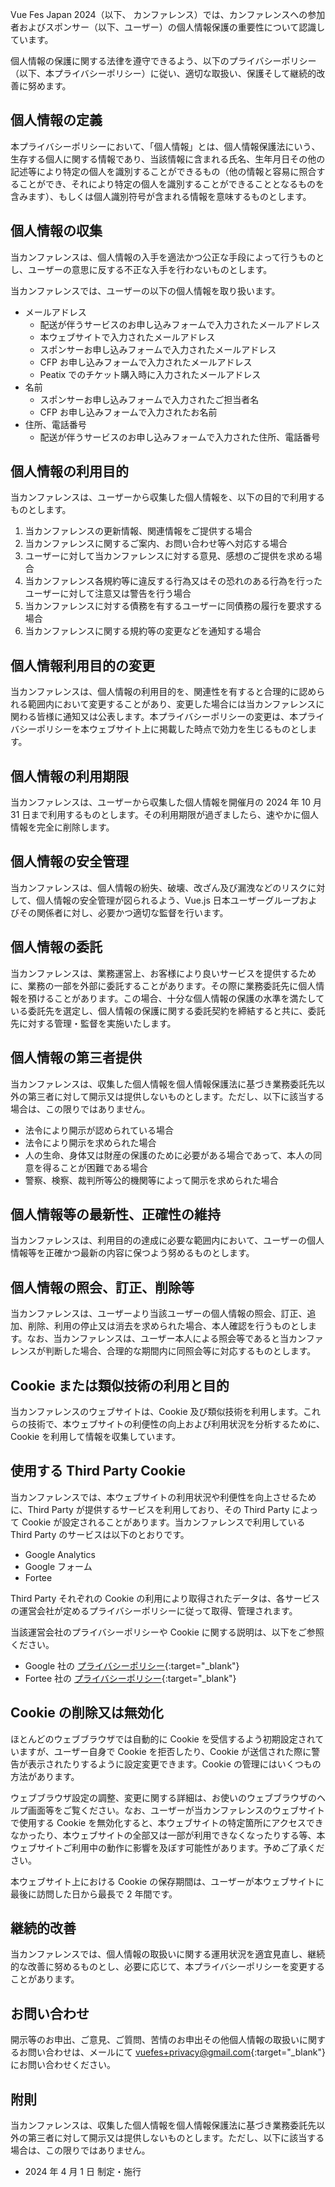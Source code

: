 Vue Fes Japan 2024（以下、 カンファレンス）では、カンファレンスへの参加者およびスポンサー（以下、ユーザー）の個人情報保護の重要性について認識しています。

個人情報の保護に関する法律を遵守できるよう、以下のプライバシーポリシー（以下、本プライバシーポリシー）に従い、適切な取扱い、保護そして継続的改善に努めます。

## 個人情報の定義

本プライバシーポリシーにおいて、「個人情報」とは、個人情報保護法にいう、生存する個人に関する情報であり、当該情報に含まれる氏名、生年月日その他の記述等により特定の個人を識別することができるもの（他の情報と容易に照合することができ、それにより特定の個人を識別することができることとなるものを含みます）、もしくは個人識別符号が含まれる情報を意味するものとします。

## 個人情報の収集

当カンファレンスは、個人情報の入手を適法かつ公正な手段によって行うものとし、ユーザーの意思に反する不正な入手を行わないものとします。

当カンファレンスでは、ユーザーの以下の個人情報を取り扱います。

- メールアドレス
  - 配送が伴うサービスのお申し込みフォームで入力されたメールアドレス
  - 本ウェブサイトで入力されたメールアドレス
  - スポンサーお申し込みフォームで入力されたメールアドレス
  - CFP お申し込みフォームで入力されたメールアドレス  
  - Peatix でのチケット購入時に入力されたメールアドレス
- 名前
  - スポンサーお申し込みフォームで入力されたご担当者名
  - CFP お申し込みフォームで入力されたお名前
- 住所、電話番号
  - 配送が伴うサービスのお申し込みフォームで入力された住所、電話番号

## 個人情報の利用目的

当カンファレンスは、ユーザーから収集した個人情報を、以下の目的で利用するものとします。

1. 当カンファレンスの更新情報、関連情報をご提供する場合
1. 当カンファレンスに関するご案内、お問い合わせ等へ対応する場合
1. ユーザーに対して当カンファレンスに対する意見、感想のご提供を求める場合
1. 当カンファレンス各規約等に違反する行為又はその恐れのある行為を行ったユーザーに対して注意又は警告を行う場合
1. 当カンファレンスに対する債務を有するユーザーに同債務の履行を要求する場合
1. 当カンファレンスに関する規約等の変更などを通知する場合

## 個人情報利用目的の変更

当カンファレンスは、個人情報の利用目的を、関連性を有すると合理的に認められる範囲内において変更することがあり、変更した場合には当カンファレンスに関わる皆様に通知又は公表します。本プライバシーポリシーの変更は、本プライバシーポリシーを本ウェブサイト上に掲載した時点で効力を生じるものとします。

## 個人情報の利用期限

当カンファレンスは、ユーザーから収集した個人情報を開催月の 2024 年 10 月 31 日まで利用するものとします。その利用期限が過ぎましたら、速やかに個人情報を完全に削除します。

## 個人情報の安全管理

当カンファレンスは、個人情報の紛失、破壊、改ざん及び漏洩などのリスクに対して、個人情報の安全管理が図られるよう、Vue.js 日本ユーザーグループおよびその関係者に対し、必要かつ適切な監督を行います。

## 個人情報の委託

当カンファレンスは、業務運営上、お客様により良いサービスを提供するために、業務の一部を外部に委託することがあります。その際に業務委託先に個人情報を預けることがあります。この場合、十分な個人情報の保護の水準を満たしている委託先を選定し、個人情報の保護に関する委託契約を締結すると共に、委託先に対する管理・監督を実施いたします。

## 個人情報の第三者提供

当カンファレンスは、収集した個人情報を個人情報保護法に基づき業務委託先以外の第三者に対して開示又は提供しないものとします。ただし、以下に該当する場合は、この限りではありません。

- 法令により開示が認められている場合
- 法令により開示を求められた場合
- 人の生命、身体又は財産の保護のために必要がある場合であって、本人の同意を得ることが困難である場合
- 警察、検察、裁判所等公的機関等によって開示を求められた場合

## 個人情報等の最新性、正確性の維持

当カンファレンスは、利用目的の達成に必要な範囲内において、ユーザーの個人情報等を正確かつ最新の内容に保つよう努めるものとします。

## 個人情報の照会、訂正、削除等

当カンファレンスは、ユーザーより当該ユーザーの個人情報の照会、訂正、追加、削除、利用の停止又は消去を求められた場合、本人確認を行うものとします。なお、当カンファレンスは、ユーザー本人による照会等であると当カンファレンスが判断した場合、合理的な期間内に同照会等に対応するものとします。

## Cookie または類似技術の利用と目的

当カンファレンスのウェブサイトは、Cookie 及び類似技術を利用します。これらの技術で、本ウェブサイトの利便性の向上および利用状況を分析するために、Cookie を利用して情報を収集しています。

## 使用する Third Party Cookie

当カンファレンスでは、本ウェブサイトの利用状況や利便性を向上させるために、Third Party が提供するサービスを利用しており、その Third Party によって Cookie が設定されることがあります。当カンファレンスで利用している Third Party のサービスは以下のとおりです。

- Google Analytics
- Google フォーム
- Fortee

Third Party それぞれの Cookie の利用により取得されたデータは、各サービスの運営会社が定めるプライバシーポリシーに従って取得、管理されます。

当該運営会社のプライバシーポリシーや Cookie に関する説明は、以下をご参照ください。

- Google 社の [プライバシーポリシー](https://policies.google.com/privacy?hl=ja){:target="\_blank"}
- Fortee 社の [プライバシーポリシー](https://fortee.jp/site/privacy){:target="\_blank"}

## Cookie の削除又は無効化

ほとんどのウェブブラウザでは自動的に Cookie を受信するよう初期設定されていますが、ユーザー自身で Cookie を拒否したり、Cookie が送信された際に警告が表示されたりするように設定変更できます。Cookie の管理にはいくつもの方法があります。

ウェブブラウザ設定の調整、変更に関する詳細は、お使いのウェブブラウザのヘルプ画面等をご覧ください。なお、ユーザーが当カンファレンスのウェブサイトで使用する Cookie を無効化すると、本ウェブサイトの特定箇所にアクセスできなかったり、本ウェブサイトの全部又は一部が利用できなくなったりする等、本ウェブサイトご利用中の動作に影響を及ぼす可能性があります。予めご了承ください。

本ウェブサイト上における Cookie の保存期間は、ユーザーが本ウェブサイトに最後に訪問した日から最長で 2 年間です。

## 継続的改善

当カンファレンスでは、個人情報の取扱いに関する運用状況を適宜見直し、継続的な改善に努めるものとし、必要に応じて、本プライバシーポリシーを変更することがあります。

## お問い合わせ

開示等のお申出、ご意見、ご質問、苦情のお申出その他個人情報の取扱いに関するお問い合わせは、メールにて [vuefes+privacy@gmail.com](mailto:vuefes+privacy@gmail.com){:target="\_blank"} にお問い合わせください。

## 附則

当カンファレンスは、収集した個人情報を個人情報保護法に基づき業務委託先以外の第三者に対して開示又は提供しないものとします。ただし、以下に該当する場合は、この限りではありません。

- 2024 年 4 月 1 日 制定・施行
